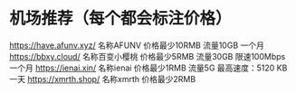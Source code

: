 # 机场推荐（每个都会标注价格）
https://have.afunv.xyz/ 名称AFUNV 价格最少10RMB 流量10GB 一个月
https://bbxy.cloud/ 名称百变小樱桃 价格最少5RMB 流量30GB 限速100Mbps 一个月
https://ienai.xin/ 名称ienai 价格最少1RMB 流量5G 最高速度：5120 KB 一天
https://xmrth.shop/ 名称xmrth 价格最少2RMB 
